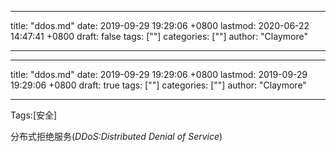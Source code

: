 
---
title: "ddos.md"
date: 2019-09-29 19:29:06 +0800
lastmod: 2020-06-22 14:47:41 +0800
draft: false
tags: [""]
categories: [""]
author: "Claymore"

---
---
title: "ddos.md"
date: 2019-09-29 19:29:06 +0800
lastmod: 2019-09-29 19:29:06 +0800
draft: true
tags: [""]
categories: [""]
author: "Claymore"

---
Tags:[安全]

分布式拒绝服务(*DDoS:Distributed Denial of Service*)




